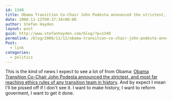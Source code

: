 ```yaml
---
id: 1340
title: Obama Transition Co-Chair John Podesta announced the strictest, and most far reaching ethics rules of any transition team in history
date: 2008-11-12T09:37:34+00:00
author: Stefan Hayden
layout: post
guid: http://www.stefanhayden.com/blog/?p=1340
permalink: /blog/2008/11/12/obama-transition-co-chair-john-podesta-announced-the-strictest-and-most-far-reaching-ethics-rules-of-any-transition-team-in-history/
Post:
  - link
categories:
  - politics
---
```

This is the kind of news I expect to see a lot of from Obama: <a href="http://bnonews.com/elections/?id=186">Obama Transition Co-Chair John Podesta announced the strictest, and most far reaching ethics rules of any transition team in history</a>. And by expect I mean I'll be pissed off if I don't see it. I want to make history, I want to reform goverment, I want to get it done.